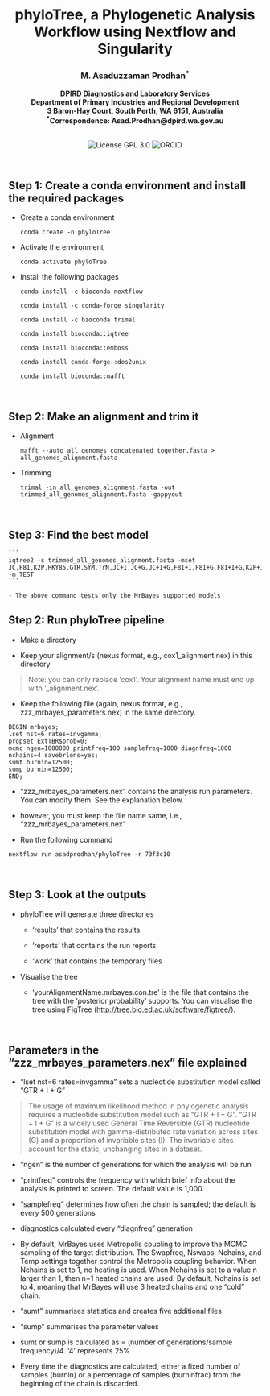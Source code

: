 <h1 align="center">phyloTree, a Phylogenetic Analysis Workflow using Nextflow and Singularity</h1>


<h3 align="center">M. Asaduzzaman Prodhan<sup>*</sup></h3>


<div align="center"><b> DPIRD Diagnostics and Laboratory Services </b></div>


<div align="center"><b> Department of Primary Industries and Regional Development </b></div>


<div align="center"><b> 3 Baron-Hay Court, South Perth, WA 6151, Australia </b></div>


<div align="center"><b> <sup>*</sup>Correspondence: Asad.Prodhan@dpird.wa.gov.au </b></div>


<br />


<p align="center">
  <a href="https://github.com/asadprodhan/phyloTree/blob/main/LICENSE"><img src="https://img.shields.io/badge/License-GPL%203.0-yellow.svg" alt="License GPL 3.0" style="display: inline-block;"></a>
  <a href="https://orcid.org/0000-0002-1320-3486"><img src="https://img.shields.io/badge/ORCID-green?style=flat-square&logo=ORCID&logoColor=white" alt="ORCID" style="display: inline-block;"></a>
</p>


<br />


## **Step 1: Create a conda environment and install the required packages**


- Create a conda environment

  ```
  conda create -n phyloTree
  ```

- Activate the environment

  ```
  conda activate phyloTree
  ```

- Install the following packages

    ```
    conda install -c bioconda nextflow
    ```

    ```
    conda install -c conda-forge singularity
    ```

    ```
    conda install -c bioconda trimal
    ```

    ```
    conda install bioconda::iqtree
    ```

    ```
    conda install bioconda::emboss
    ```

    ```
    conda install conda-forge::dos2unix
    ```

    ```
    conda install bioconda::mafft
    ```

<br />

## **Step 2: Make an alignment and trim it**

- Alignment

    ```
    mafft --auto all_genomes_concatenated_together.fasta > all_genomes_alignment.fasta
    ```

- Trimming

    ```
    trimal -in all_genomes_alignment.fasta -out trimmed_all_genomes_alignment.fasta -gappyout
    ```

<br />

## **Step 3: Find the best model**

    ```
    iqtree2 -s trimmed_all_genomes_alignment.fasta -mset JC,F81,K2P,HKY85,GTR,SYM,TrN,JC+I,JC+G,JC+I+G,F81+I,F81+G,F81+I+G,K2P+I,K2P+G,K2P+I+G,HKY85+I,HKY85+G,HKY85+I+G,GTR+I,GTR+G,GTR+I+G,SYM+I,SYM+G,SYM+I+G,TrN+I,TrN+G,TrN+I+G -m TEST
    ```

    - The above command tests only the MrBayes supported models
    

## **Step 2: Run phyloTree pipeline**


- Make a directory


- Keep your alignment/s (nexus format, e.g., cox1_alignment.nex) in this directory


> Note: you can only replace ‘cox1’. Your alignment name must end up with ‘_alignment.nex’.


- Keep the following file (again, nexus format, e.g., zzz_mrbayes_parameters.nex) in the same directory. 


```
BEGIN mrbayes;
lset nst=6 rates=invgamma; 
propset ExtTBR$prob=0; 
mcmc ngen=1000000 printfreq=100 samplefreq=1000 diagnfreq=1000 nchains=4 savebrlens=yes;
sumt burnin=12500;
sump burnin=12500;
END;
```


- “zzz_mrbayes_parameters.nex” contains the analysis run parameters. You can modify them. See the explanation below.


- however, you must keep the file name same, i.e., “zzz_mrbayes_parameters.nex”


- Run the following command


```
nextflow run asadprodhan/phyloTree -r 73f3c10
```

<br />


## **Step 3: Look at the outputs**


- phyloTree will generate three directories


    - ‘results’ that contains the results 
    
    
    - ‘reports’ that contains the run reports


    - ‘work’ that contains the temporary files


- Visualise the tree 


    - ‘yourAlignmentName.mrbayes.con.tre’ is the file that contains the tree with the ‘posterior probability’ supports. You can visualise the tree using FigTree (http://tree.bio.ed.ac.uk/software/figtree/).


<br />



## **Parameters in the “zzz_mrbayes_parameters.nex” file explained**



- “lset nst=6 rates=invgamma” sets a nucleotide substitution model called “GTR + I + G” 


> The usage of maximum likelihood method in phylogenetic analysis requires a nucleotide substitution model such as “GTR + I + G”. “GTR + I + G” is a widely used General Time Reversible (GTR) nucleotide substitution model with gamma-distributed rate variation across sites (G) and a proportion of invariable sites (I).  The invariable sites account for the static, unchanging sites in a dataset. 



- “ngen” is the number of generations for which the analysis will be run


- “printfreq” controls the frequency with which brief info about the analysis is printed to screen. The default value is 1,000.


- “samplefreq” determines how often the chain is sampled; the default is every 500 generations


- diagnostics calculated every “diagnfreq” generation


- By default, MrBayes uses Metropolis coupling to improve the MCMC sampling of the target distribution. The Swapfreq, Nswaps, Nchains, and Temp settings together control the Metropolis coupling behavior. When Nchains is set to 1, no heating is used. When Nchains is set to a value n larger than 1, then n−1 heated chains are used. By default, Nchains is set to 4, meaning that MrBayes will use 3 heated chains and one “cold” chain.


- “sumt” summarises statistics and creates five additional files


- “sump” summarises the parameter values


- sumt or sump is calculated as  = (number of generations/sample frequency)/4. ‘4’ represents 25%


- Every time the diagnostics are calculated, either a fixed number of samples (burnin) or a percentage of samples (burninfrac) from the beginning of the chain is discarded.


<br />


